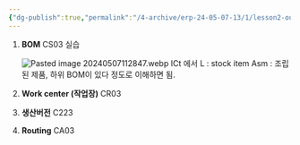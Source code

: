 ```yaml
---
{"dg-publish":true,"permalink":"/4-archive/erp-24-05-07-13/1/lesson2-outlining-master-data-for-production-planning/"}
---
```


1. **BOM**
	CS03 실습

	![Pasted image 20240507112847.webp](/img/user/Attached%20files/Pasted%20image%2020240507112847.webp)
	ICt 에서 L : stock item
	Asm : 조립된 제품, 하위 BOM이 있다 정도로 이해하면 됨.

1. **Work center (작업장)**
	CR03


1. **생산버전**
	C223

1. **Routing**
	CA03
